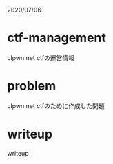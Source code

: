 2020/07/06

# ctf-management
clpwn net ctfの運営情報

# problem
clpwn net ctfのために作成した問題

# writeup
writeup
